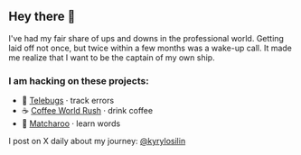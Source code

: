 ## Hey there 👋

I've had my fair share of ups and downs in the professional world. Getting laid off not once, but twice within a few months was a wake-up call. It made me realize that I want to be the captain of my own ship.

### I am hacking on these projects:

- 🐛 [Telebugs](https://telebugs.com) &middot; track errors
- ☕️ [Coffee World Rush](https://coffeeworldrush.com) &middot; drink coffee
- 🍵 [Matcharoo](https://matcharoo.app) &middot; learn words

I post on X daily about my journey: [@kyrylosilin](https://x.com/kyrylosilin)
